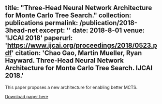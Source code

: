 title: "Three-Head Neural Network Architecture for Monte Carlo Tree Search."
collection: publications
permalink: /publication/2018-3head-net
excerpt: ''
date: 2018-8-01
venue: 'IJCAI 2018'
paperurl: 'https://www.ijcai.org/proceedings/2018/0523.pdf'
citation: 'Chao Gao, Martin Mueller, Ryan Hayward. Three-Head Neural Network Architecture for Monte Carlo Tree Search. IJCAI 2018.'
---

This paper proposes a new architecture for enabling better MCTS.

[Download paper here](https://www.ijcai.org/proceedings/2018/0523.pdf)

